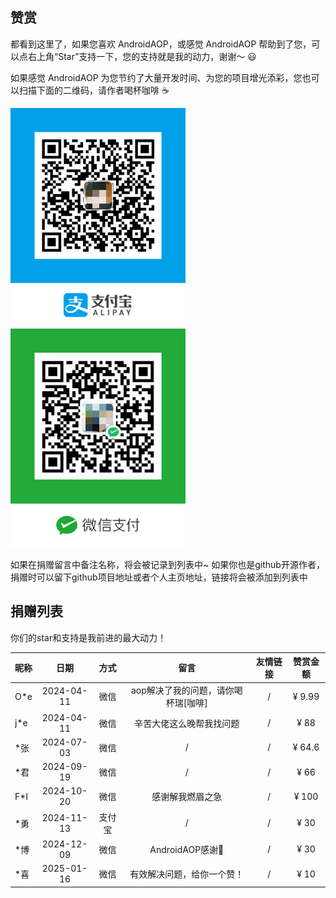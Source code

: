 ## 赞赏

都看到这里了，如果您喜欢 AndroidAOP，或感觉 AndroidAOP 帮助到了您，可以点右上角“Star”支持一下，您的支持就是我的动力，谢谢～ 😃

如果感觉 AndroidAOP 为您节约了大量开发时间、为您的项目增光添彩，您也可以扫描下面的二维码，请作者喝杯咖啡 ☕

<div>
<img src="../../screenshot/IMG_4075.PNG" width="280" height="350">
<img src="../../screenshot/IMG_4076.JPG" width="280" height="350">
</div>

如果在捐赠留言中备注名称，将会被记录到列表中~ 如果你也是github开源作者，捐赠时可以留下github项目地址或者个人主页地址，链接将会被添加到列表中

## 捐赠列表

你们的star和支持是我前进的最大动力！

| 昵称  |     日期     | 方式  |          留言          | 友情链接 |  赞赏金额  |
|-----|:----------:|:---:|:--------------------:|:----:|:------:|
| O*e | 2024-04-11 | 微信  | aop解决了我的问题，请你喝杯瑞[咖啡] |  /   | ¥ 9.99 |
| j*e | 2024-04-11 | 微信  |     辛苦大佬这么晚帮我找问题     |  /   |  ¥ 88  |
| *张  | 2024-07-03 | 微信  |          /           |  /   | ¥ 64.6 |
| *君  | 2024-09-19 | 微信  |          /           |  /   |  ¥ 66  |
| F*I | 2024-10-20 | 微信  |       感谢解我燃眉之急       |  /   | ¥ 100  |
| *勇  | 2024-11-13 | 支付宝 |          /           |  /   |  ¥ 30  |
| *博  | 2024-12-09 | 微信  |    AndroidAOP感谢🙏    |  /   |  ¥ 30  |
| *喜  | 2025-01-16 | 微信 |    有效解决问题，给你一个赞！     |   /   |       ¥ 10       |

